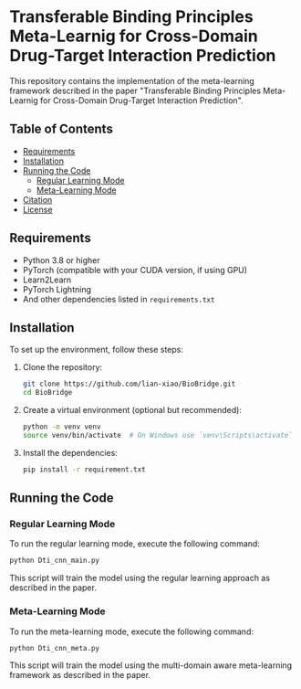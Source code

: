 # Transferable Binding Principles Meta-Learnig for Cross-Domain Drug-Target Interaction Prediction

This repository contains the implementation of the meta-learning framework described in the paper "Transferable Binding Principles Meta-Learnig for Cross-Domain Drug-Target Interaction Prediction".
## Table of Contents

- [Requirements](#requirements)
- [Installation](#installation)
- [Running the Code](#running-the-code)
  - [Regular Learning Mode](#regular-learning-mode)
  - [Meta-Learning Mode](#meta-learning-mode)
- [Citation](#citation)
- [License](#license)

## Requirements

- Python 3.8 or higher
- PyTorch (compatible with your CUDA version, if using GPU)
- Learn2Learn
- PyTorch Lightning
- And other dependencies listed in `requirements.txt`

## Installation

To set up the environment, follow these steps:

1. Clone the repository:

   ```bash
   git clone https://github.com/lian-xiao/BioBridge.git
   cd BioBridge
   ```

2. Create a virtual environment (optional but recommended):

   ```bash
   python -m venv venv
   source venv/bin/activate  # On Windows use `venv\Scripts\activate`
   ```

3. Install the dependencies:

   ```bash
   pip install -r requirement.txt
   ```

## Running the Code

### Regular Learning Mode

To run the regular learning mode, execute the following command:

```bash
python Dti_cnn_main.py
```

This script will train the model using the regular learning approach as described in the paper.

### Meta-Learning Mode

To run the meta-learning mode, execute the following command:

```bash
python Dti_cnn_meta.py
```

This script will train the model using the multi-domain aware meta-learning framework as described in the paper.
